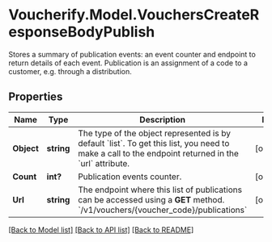 # Voucherify.Model.VouchersCreateResponseBodyPublish
Stores a summary of publication events: an event counter and endpoint to return details of each event. Publication is an assignment of a code to a customer, e.g. through a distribution.

## Properties

Name | Type | Description | Notes
------------ | ------------- | ------------- | -------------
**Object** | **string** | The type of the object represented is by default &#x60;list&#x60;. To get this list, you need to make a call to the endpoint returned in the &#x60;url&#x60; attribute. | [optional] 
**Count** | **int?** | Publication events counter. | [optional] 
**Url** | **string** | The endpoint where this list of publications can be accessed using a **GET** method. &#x60;/v1/vouchers/{voucher_code}/publications&#x60; | [optional] 

[[Back to Model list]](../README.md#documentation-for-models) [[Back to API list]](../README.md#documentation-for-api-endpoints) [[Back to README]](../README.md)

